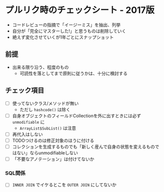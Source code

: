 # プルリク時のチェックシート - 2017版

- コードレビューの指摘で「イージーミス」を抽出、列挙
- 自分が「完全にマスターした!」と思うものは削除していく
- 絶えず変化させていくが1年ごとにスナップショット

## 前提

- 出来る限り沿う、程度のもの
  - 可読性を落としてまで原則に従うかは、十分に検討する

## チェック項目

- [ ] 使ってないクラス/メソッドが無い
  - ただし `hashcode()` は除く
- [ ] 自身オブジェクトのフィールドCollectionを外に出すときには必ず `unmodifiable` に
  - `ArrayList$SubList()` は注意
- [ ] 再代入はしない
- [ ] TODOつけるのは修正対象のほうに付ける
- [ ] コレクションを生成するものでも「新しく産んで自身の状態を変えるものではない」ならunmodifiableしない
- [ ] 「不要なアノテーション」は付けてないか

### SQL関係

- [ ] `INNER JOIN` でイケるとこを `OUTER JOIN` にしてないか
